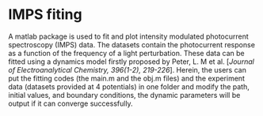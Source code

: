 # IMPS fiting
A matlab package is used to fit and plot intensity modulated photocurrent spectroscopy (IMPS) data. The datasets contain the photocurrent response as a function of the frequency of a light perturbation. These data can be fitted using a dynamics model firstly proposed by Peter, L. M et al. [*Journal of Electroanalytical Chemistry, 396(1-2), 219-226*].
Herein, the users can put the fitting codes (the main.m and the obj.m files) and the experiment data (datasets provided at 4 potentials) in one folder and modify the path, initial values, and boundary conditions, the dynamic parameters will be output if it can converge successfully.
